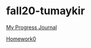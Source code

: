 # fall20-tumaykir

[My Progress Journal](https://bu-ie-582.github.io/fall20-tumaykir/)

[Homework0](https://bu-ie-582.github.io/fall20-tumaykir/Homework-0)
